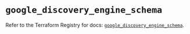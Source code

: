 # `google_discovery_engine_schema`

Refer to the Terraform Registry for docs: [`google_discovery_engine_schema`](https://registry.terraform.io/providers/hashicorp/google/6.43.0/docs/resources/discovery_engine_schema).
